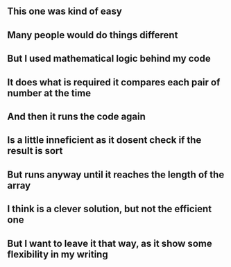 ## This one was kind of easy
## Many people would do things different
## But I used mathematical logic behind my code
## It does what is required it compares each pair of number at the time
## And then it runs the code again
## Is a little inneficient as it dosent check if the result is sort
## But runs anyway until it reaches the length of the array
## I think is a clever solution, but not the efficient one
## But I want to leave it that way, as it show some flexibility in my writing